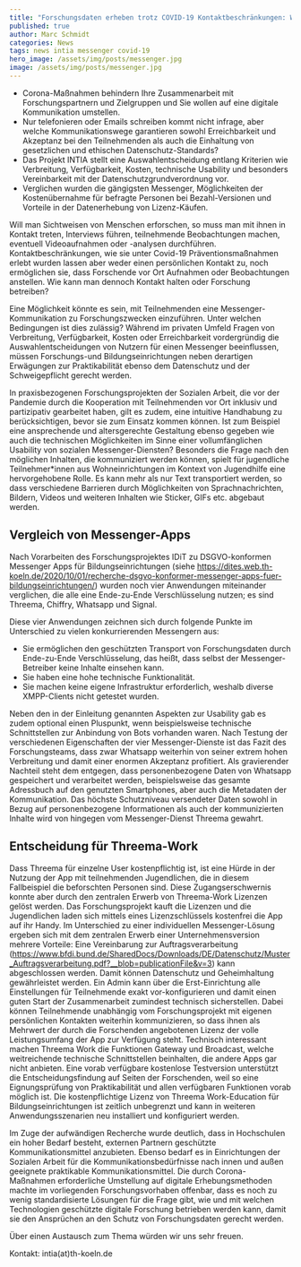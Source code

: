 ```yaml
---
title: "Forschungsdaten erheben trotz COVID-19 Kontaktbeschränkungen: Wie geht das mit einem Messenger?"
published: true
author: Marc Schmidt
categories: News
tags: news intia messenger covid-19
hero_image: /assets/img/posts/messenger.jpg
image: /assets/img/posts/messenger.jpg
---
```


- Corona-Maßnahmen behindern Ihre Zusammenarbeit mit Forschungspartnern und Zielgruppen und Sie wollen auf eine digitale Kommunikation umstellen.
- Nur telefonieren oder Emails schreiben kommt nicht infrage, aber welche Kommunikationswege garantieren sowohl Erreichbarkeit und Akzeptanz bei den Teilnehmenden als auch die Einhaltung von gesetzlichen und ethischen Datenschutz-Standards?
- Das Projekt INTIA stellt eine Auswahlentscheidung entlang Kriterien wie Verbreitung, Verfügbarkeit, Kosten, technische Usability und besonders Vereinbarkeit mit der Datenschutzgrundverordnung vor.
- Verglichen wurden die gängigsten Messenger, Möglichkeiten der Kostenübernahme für befragte Personen bei Bezahl-Versionen und Vorteile in der Datenerhebung von Lizenz-Käufen.

Will man Sichtweisen von Menschen erforschen, so muss man mit ihnen in Kontakt treten, Interviews führen, teilnehmende Beobachtungen machen, eventuell Videoaufnahmen oder -analysen durchführen. Kontaktbeschränkungen, wie sie unter Covid-19 Präventionsmaßnahmen erlebt wurden lassen aber weder einen persönlichen Kontakt zu, noch ermöglichen sie, dass Forschende vor Ort Aufnahmen oder Beobachtungen anstellen. Wie kann man dennoch Kontakt halten oder Forschung betreiben?

Eine Möglichkeit könnte es sein, mit Teilnehmenden eine Messenger-Kommunikation zu Forschungszwecken einzuführen. Unter welchen Bedingungen ist dies zulässig? Während im privaten Umfeld Fragen von Verbreitung, Verfügbarkeit, Kosten oder Erreichbarkeit vordergründig die Auswahlentscheidungen von Nutzern für einen Messenger beeinflussen, müssen Forschungs-und Bildungseinrichtungen neben derartigen Erwägungen zur Praktikabilität ebenso dem Datenschutz und der Schweigepflicht gerecht werden.

In praxisbezogenen Forschungsprojekten der Sozialen Arbeit, die vor der Pandemie durch die Kooperation mit Teilnehmenden vor Ort inklusiv und partizipativ gearbeitet haben, gilt es zudem, eine intuitive Handhabung zu berücksichtigen, bevor sie zum Einsatz kommen können. Ist zum Beispiel eine ansprechende und altersgerechte Gestaltung ebenso gegeben wie auch die technischen Möglichkeiten im Sinne einer vollumfänglichen Usability von sozialen Messenger-Diensten? Besonders die Frage nach den möglichen Inhalten, die kommuniziert werden können, spielt für jugendliche Teilnehmer\*innen aus Wohneinrichtungen im Kontext von Jugendhilfe eine hervorgehobene Rolle. Es kann mehr als nur Text transportiert werden, so dass verschiedene Barrieren durch Möglichkeiten von Sprachnachrichten, Bildern, Videos und weiteren Inhalten wie Sticker, GIFs etc. abgebaut werden.

## Vergleich von Messenger-Apps

Nach Vorarbeiten des Forschungsprojektes IDiT zu DSGVO-konformen Messenger Apps für Bildungseinrichtungen (siehe https://dites.web.th-koeln.de/2020/10/01/recherche-dsgvo-konformer-messenger-apps-fuer-bildungseinrichtungen/) wurden noch vier Anwendungen miteinander verglichen, die alle eine Ende-zu-Ende Verschlüsselung nutzen; es sind Threema, Chiffry, Whatsapp und Signal.

Diese vier Anwendungen zeichnen sich durch folgende Punkte im Unterschied zu vielen konkurrierenden Messengern aus:

- Sie ermöglichen den geschützten Transport von Forschungsdaten durch Ende-zu-Ende Verschlüsselung, das heißt, dass selbst der Messenger-Betreiber keine Inhalte einsehen kann.
- Sie haben eine hohe technische Funktionalität.
- Sie machen keine eigene Infrastruktur erforderlich, weshalb diverse XMPP-Clients nicht getestet wurden.

Neben den in der Einleitung genannten Aspekten zur Usability gab es zudem optional einen Pluspunkt, wenn beispielsweise technische Schnittstellen zur Anbindung von Bots vorhanden waren. Nach Testung der verschiedenen Eigenschaften der vier Messenger-Dienste ist das Fazit des Forschungsteams, dass zwar Whatsapp weiterhin von seiner extrem hohen Verbreitung und damit einer enormen Akzeptanz profitiert. Als gravierender Nachteil steht dem entgegen, dass personenbezogene Daten von Whatsapp gespeichert und verarbeitet werden, beispielsweise das gesamte Adressbuch auf den genutzten Smartphones, aber auch die Metadaten der Kommunikation. Das höchste Schutzniveau versendeter Daten sowohl in Bezug auf personenbezogene Informationen als auch der kommunizierten Inhalte wird von hingegen vom Messenger-Dienst Threema gewahrt.

## Entscheidung für Threema-Work

Dass Threema für einzelne User kostenpflichtig ist, ist eine Hürde in der Nutzung der App mit teilnehmenden Jugendlichen, die in diesem Fallbeispiel die beforschten Personen sind. Diese Zugangserschwernis konnte aber durch den zentralen Erwerb von Threema-Work Lizenzen gelöst werden. Das Forschungsprojekt kauft die Lizenzen und die Jugendlichen laden sich mittels eines Lizenzschlüssels kostenfrei die App auf ihr Handy. Im Unterschied zu einer individuellen Messenger-Lösung ergeben sich mit dem zentralen Erwerb einer Unternehmensversion mehrere Vorteile: Eine Vereinbarung zur Auftragsverarbeitung (https://www.bfdi.bund.de/SharedDocs/Downloads/DE/Datenschutz/Muster_Auftragsverarbeitung.pdf?__blob=publicationFile&v=3) kann abgeschlossen werden. Damit können Datenschutz und Geheimhaltung gewährleistet werden. Ein Admin kann über die Erst-Einrichtung alle Einstellungen für Teilnehmende exakt vor-konfigurieren und damit einen guten Start der Zusammenarbeit zumindest technisch sicherstellen. Dabei können Teilnehmende unabhängig vom Forschungsprojekt mit eigenen persönlichen Kontakten weiterhin kommunizieren, so dass ihnen als Mehrwert der durch die Forschenden angebotenen Lizenz der volle Leistungsumfang der App zur Verfügung steht. Technisch interessant machen Threema Work die Funktionen Gateway und Broadcast, welche weitreichende technische Schnittstellen beinhalten, die andere Apps gar nicht anbieten. Eine vorab verfügbare kostenlose Testversion unterstützt die Entscheidungsfindung auf Seiten der Forschenden, weil so eine Eignungsprüfung von Praktikabilität und allen verfügbaren Funktionen vorab möglich ist. Die kostenpflichtige Lizenz von Threema Work-Education für Bildungseinrichtungen ist zeitlich unbegrenzt und kann in weiteren Anwendungsszenarien neu installiert und konfiguriert werden.

Im Zuge der aufwändigen Recherche wurde deutlich, dass in Hochschulen ein hoher Bedarf besteht, externen Partnern geschützte Kommunikationsmittel anzubieten. Ebenso bedarf es in Einrichtungen der Sozialen Arbeit für die Kommunikationsbedürfnisse nach innen und außen geeignete praktikable Kommunikationsmittel. Die durch Corona-Maßnahmen erforderliche Umstellung auf digitale Erhebungsmethoden machte im vorliegenden Forschungsvorhaben offenbar, dass es noch zu wenig standardisierte Lösungen für die Frage gibt, wie und mit welchen Technologien geschützte digitale Forschung betrieben werden kann, damit sie den Ansprüchen an den Schutz von Forschungsdaten gerecht werden.

Über einen Austausch zum Thema würden wir uns sehr freuen.

Kontakt: intia(at)th-koeln.de
